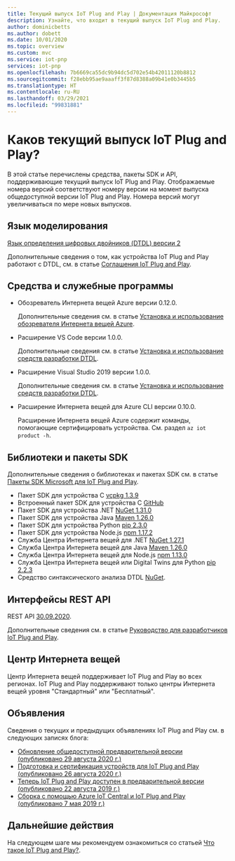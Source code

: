 ```yaml
---
title: Текущий выпуск IoT Plug and Play | Документация Майкрософт
description: Узнайте, что входит в текущий выпуск IoT Plug and Play.
author: dominicbetts
ms.author: dobett
ms.date: 10/01/2020
ms.topic: overview
ms.custom: mvc
ms.service: iot-pnp
services: iot-pnp
ms.openlocfilehash: 7b6669ca55dc9b94dc5d702e54b42011120b8812
ms.sourcegitcommit: f28ebb95ae9aaaff3f87d8388a09b41e0b3445b5
ms.translationtype: HT
ms.contentlocale: ru-RU
ms.lasthandoff: 03/29/2021
ms.locfileid: "99831881"
---
```

# <a name="what-is-in-the-current-iot-plug-and-play-release"></a>Каков текущий выпуск IoT Plug and Play?

В этой статье перечислены средства, пакеты SDK и API, поддерживающие текущий выпуск IoT Plug and Play. Отображаемые номера версий соответствуют номеру версии на момент выпуска общедоступной версии IoT Plug and Play. Номера версий могут увеличиваться по мере новых выпусков.

## <a name="modeling-language"></a>Язык моделирования

[Язык определения цифровых двойников (DTDL) версии 2](https://github.com/Azure/opendigitaltwins-dtdl)

Дополнительные сведения о том, как устройства IoT Plug and Play работают с DTDL, см. в статье [Соглашения IoT Plug and Play](concepts-convention.md).

## <a name="tools-and-utilities"></a>Средства и служебные программы

- Обозреватель Интернета вещей Azure версии 0.12.0.

    Дополнительные сведения см. в статье [Установка и использование обозревателя Интернета вещей Azure](howto-use-iot-explorer.md).

- Расширение VS Code версии 1.0.0.

    Дополнительные сведения см. в статье [Установка и использование средств разработки DTDL](howto-use-dtdl-authoring-tools.md).

- Расширение Visual Studio 2019 версии 1.0.0.

    Дополнительные сведения см. в статье [Установка и использование средств разработки DTDL](howto-use-dtdl-authoring-tools.md).

- Расширение Интернета вещей для Azure CLI версии 0.10.0.

    Расширение Интернета вещей Azure содержит команды, помогающие сертифицировать устройства. См. раздел `az iot product -h`.

## <a name="libraries-and-sdks"></a>Библиотеки и пакеты SDK

Дополнительные сведения о библиотеках и пакетах SDK см. в статье [Пакеты SDK Microsoft для IoT Plug and Play](libraries-sdks.md).

- Пакет SDK для устройства C [vcpkg 1.3.9](https://github.com/Azure/azure-iot-sdk-c/blob/master/doc/setting_up_vcpkg.md)
- Встроенный пакет SDK для устройства C [GitHub](https://github.com/Azure/azure-sdk-for-c/)
- Пакет SDK для устройства .NET [NuGet 1.31.0](https://www.nuget.org/packages/Microsoft.Azure.Devices.Client)
- Пакет SDK для устройства Java [Maven 1.26.0](https://mvnrepository.com/artifact/com.microsoft.azure.sdk.iot/iot-device-client)
- Пакет SDK для устройства Python [pip 2.3.0](https://pypi.org/project/azure-iot-device/)
- Пакет SDK для устройства Node.js [npm 1.17.2](https://www.npmjs.com/package/azure-iot-device)
- Служба Центра Интернета вещей для .NET [NuGet 1.27.1](https://www.nuget.org/packages/Microsoft.Azure.Devices )
- Служба Центра Интернета вещей для Java [Maven 1.26.0](https://mvnrepository.com/artifact/com.microsoft.azure.sdk.iot/iot-service-client/1.26.0)
- Служба Центра Интернета вещей для Node.js [npm 1.13.0](https://www.npmjs.com/package/azure-iothub)
- Служба Центра Интернета вещей или Digital Twins для Python [pip 2.2.3](https://pypi.org/project/azure-iot-hub)
- Средство синтаксического анализа DTDL [NuGet](https://www.nuget.org/packages/Microsoft.Azure.DigitalTwins.Parser).

## <a name="rest-apis"></a>Интерфейсы REST API

REST API [30.09.2020](/rest/api/iothub).

Дополнительные сведения см. в статье [Руководство для разработчиков IoT Plug and Play](concepts-developer-guide-service.md).

## <a name="iot-hub"></a>Центр Интернета вещей

Центр Интернета вещей поддерживает IoT Plug and Play во всех регионах. IoT Plug and Play поддерживают только центры Интернета вещей уровня "Стандартный" или "Бесплатный".

## <a name="announcements"></a>Объявления

Сведения о текущих и предыдущих объявлениях IoT Plug and Play см. в следующих записях блога:

- [Обновление общедоступной предварительной версии (опубликовано 29 августа 2020 г.)](https://techcommunity.microsoft.com/t5/internet-of-things/add-quot-plug-and-play-quot-to-your-iot-solutions/ba-p/1548531)
- [Подготовка и сертификация устройств для IoT Plug and Play (опубликовано 26 августа 2020 г.)](https://azure.microsoft.com/blog/prepare-and-certify-your-devices-for-iot-plug-and-play/)
- [Теперь IoT Plug and Play доступен в предварительной версии (опубликовано 22 августа 2019 г.)](https://azure.microsoft.com/blog/iot-plug-and-play-is-now-available-in-preview/)
- [Сборка с помощью Azure IoT Central и IoT Plug and Play (опубликовано 7 мая 2019 г.)](https://azure.microsoft.com/blog/build-with-azure-iot-central-and-iot-plug-and-play/)

## <a name="next-steps"></a>Дальнейшие действия

На следующем шаге мы рекомендуем ознакомиться со статьей [Что такое IoT Plug and Play?](overview-iot-plug-and-play.md).